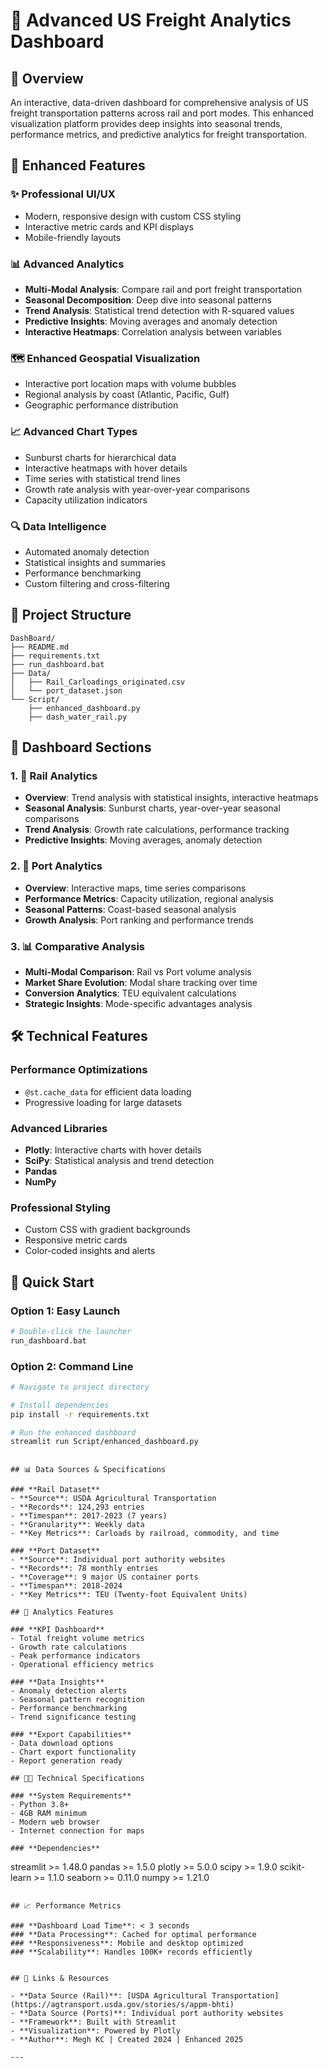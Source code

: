 # 🚛 Advanced US Freight Analytics Dashboard

## 🎯 Overview
An interactive, data-driven dashboard for comprehensive analysis of US freight transportation patterns across rail and port modes. This enhanced visualization platform provides deep insights into seasonal trends, performance metrics, and predictive analytics for freight transportation.

## 🚀 Enhanced Features

### ✨ **Professional UI/UX**
- Modern, responsive design with custom CSS styling
- Interactive metric cards and KPI displays
- Mobile-friendly layouts

### 📊 **Advanced Analytics**
- **Multi-Modal Analysis**: Compare rail and port freight transportation
- **Seasonal Decomposition**: Deep dive into seasonal patterns
- **Trend Analysis**: Statistical trend detection with R-squared values
- **Predictive Insights**: Moving averages and anomaly detection
- **Interactive Heatmaps**: Correlation analysis between variables

### 🗺️ **Enhanced Geospatial Visualization**
- Interactive port location maps with volume bubbles
- Regional analysis by coast (Atlantic, Pacific, Gulf)
- Geographic performance distribution

### 📈 **Advanced Chart Types**
- Sunburst charts for hierarchical data
- Interactive heatmaps with hover details
- Time series with statistical trend lines
- Growth rate analysis with year-over-year comparisons
- Capacity utilization indicators

### 🔍 **Data Intelligence**
- Automated anomaly detection
- Statistical insights and summaries
- Performance benchmarking
- Custom filtering and cross-filtering

## 📂 Project Structure

```
DashBoard/
├── README.md                    
├── requirements.txt             
├── run_dashboard.bat           
├── Data/
│   ├── Rail_Carloadings_originated.csv    
│   └── port_dataset.json                  
└── Script/
    ├── enhanced_dashboard.py              
    ├── dash_water_rail.py                                  
```

## 🎨 Dashboard Sections

### 1. **🚆 Rail Analytics**
- **Overview**: Trend analysis with statistical insights, interactive heatmaps
- **Seasonal Analysis**: Sunburst charts, year-over-year seasonal comparisons
- **Trend Analysis**: Growth rate calculations, performance tracking
- **Predictive Insights**: Moving averages, anomaly detection

### 2. **🚢 Port Analytics**
- **Overview**: Interactive maps, time series comparisons
- **Performance Metrics**: Capacity utilization, regional analysis
- **Seasonal Patterns**: Coast-based seasonal analysis
- **Growth Analysis**: Port ranking and performance trends

### 3. **📊 Comparative Analysis**
- **Multi-Modal Comparison**: Rail vs Port volume analysis
- **Market Share Evolution**: Modal share tracking over time
- **Conversion Analytics**: TEU equivalent calculations
- **Strategic Insights**: Mode-specific advantages analysis

## 🛠️ Technical Features

### **Performance Optimizations**
- `@st.cache_data` for efficient data loading
- Progressive loading for large datasets

### **Advanced Libraries**
- **Plotly**: Interactive charts with hover details
- **SciPy**: Statistical analysis and trend detection
- **Pandas**
- **NumPy**

### **Professional Styling**
- Custom CSS with gradient backgrounds
- Responsive metric cards
- Color-coded insights and alerts

## 🚀 Quick Start

### **Option 1: Easy Launch**
```bash
# Double-click the launcher
run_dashboard.bat
```

### **Option 2: Command Line**
```bash
# Navigate to project directory

# Install dependencies
pip install -r requirements.txt

# Run the enhanced dashboard
streamlit run Script/enhanced_dashboard.py
```

```

## 📊 Data Sources & Specifications

### **Rail Dataset**
- **Source**: USDA Agricultural Transportation
- **Records**: 124,293 entries
- **Timespan**: 2017-2023 (7 years)
- **Granularity**: Weekly data
- **Key Metrics**: Carloads by railroad, commodity, and time

### **Port Dataset**
- **Source**: Individual port authority websites
- **Records**: 78 monthly entries
- **Coverage**: 9 major US container ports
- **Timespan**: 2018-2024
- **Key Metrics**: TEU (Twenty-foot Equivalent Units)

## 🎯 Analytics Features

### **KPI Dashboard**
- Total freight volume metrics
- Growth rate calculations
- Peak performance indicators
- Operational efficiency metrics

### **Data Insights**
- Anomaly detection alerts
- Seasonal pattern recognition
- Performance benchmarking
- Trend significance testing

### **Export Capabilities**
- Data download options
- Chart export functionality
- Report generation ready

## 👨‍💻 Technical Specifications

### **System Requirements**
- Python 3.8+
- 4GB RAM minimum
- Modern web browser
- Internet connection for maps

### **Dependencies**
```
streamlit >= 1.48.0
pandas >= 1.5.0
plotly >= 5.0.0
scipy >= 1.9.0
scikit-learn >= 1.1.0
seaborn >= 0.11.0
numpy >= 1.21.0

```

## 📈 Performance Metrics

### **Dashboard Load Time**: < 3 seconds
### **Data Processing**: Cached for optimal performance
### **Responsiveness**: Mobile and desktop optimized
### **Scalability**: Handles 100K+ records efficiently


## 🔗 Links & Resources

- **Data Source (Rail)**: [USDA Agricultural Transportation](https://agtransport.usda.gov/stories/s/appm-bhti)
- **Data Source (Ports)**: Individual port authority websites
- **Framework**: Built with Streamlit
- **Visualization**: Powered by Plotly
- **Author**: Megh KC | Created 2024 | Enhanced 2025

---
